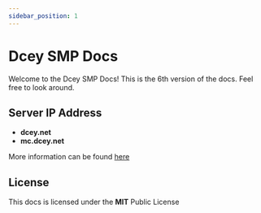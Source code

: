 ```yaml
---
sidebar_position: 1
---
```


# Dcey SMP Docs

Welcome to the Dcey SMP Docs! This is the 6th version of the docs. Feel free to look around.

## Server IP Address

- **dcey.net**
- **mc.dcey.net**

More information can be found [here](https://docs.dcey.net/info/server-info)

## License

This docs is licensed under the **MIT** Public License